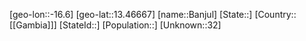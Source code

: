 ﻿---
location: [13.46667,-16.6]
type: City
tags:
- geo/City


SpocWebEntityId: 35931
isDeleted: false
confidential: public

---
[geo-lon::-16.6]
[geo-lat::13.46667]
[name::Banjul]
[State::]
[Country::[[Gambia]]]
[StateId::]
[Population::]
[Unknown::32]

